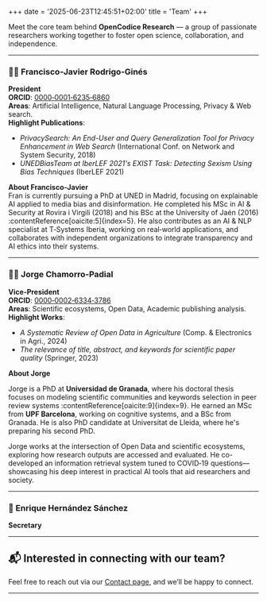 +++
date = '2025-06-23T12:45:51+02:00'
title = 'Team'
+++

Meet the core team behind **OpenCodice Research** — a group of passionate researchers working together to foster open science, collaboration, and independence.

---

### 🧑‍🏫 Francisco‑Javier Rodrigo‑Ginés  
**President**  
**ORCID**: [0000‑0001‑6235‑6860](https://orcid.org/0000-0001-6235-6860)  
**Areas**: Artificial Intelligence, Natural Language Processing, Privacy & Web search.  
**Highlight Publications**:  
- *PrivacySearch: An End-User and Query Generalization Tool for Privacy Enhancement in Web Search* (International Conf. on Network and System Security, 2018)   
- *UNEDBiasTeam at IberLEF 2021's EXIST Task: Detecting Sexism Using Bias Techniques* (IberLEF 2021) 


**About Francisco‑Javier**  
Fran is currently pursuing a PhD at UNED in Madrid, focusing on explainable AI applied to media bias and disinformation. He completed his MSc in AI & Security at Rovira i Virgili (2018) and his BSc at the University of Jaén (2016) :contentReference[oaicite:5]{index=5}. He also contributes as an AI & NLP specialist at T‑Systems Iberia, working on real‑world applications, and collaborates with independent organizations to integrate transparency and AI ethics into their systems.

---

### 🧑‍💼 Jorge Chamorro‑Padial  
**Vice‑President**  
**ORCID**: [0000‑0002‑6334‑3786](https://orcid.org/0000-0002-6334-3786)  
**Areas**: Scientific ecosystems, Open Data, Academic publishing analysis.  
**Highlight Works**:  
- *A Systematic Review of Open Data in Agriculture* (Comp. & Electronics in Agri., 2024)  
- *The relevance of title, abstract, and keywords for scientific paper quality* (Springer, 2023) 


**About Jorge**  

Jorge is a PhD  at **Universidad de Granada**, where his doctoral thesis focuses on modeling scientific communities and keywords selection in peer review systems :contentReference[oaicite:9]{index=9}. He earned an MSc from **UPF Barcelona**, working on cognitive systems, and a BSc from Granada. He is also PhD candidate at Universitat de Lleida, where he's preparing his second PhD.

Jorge works at the intersection of Open Data and scientific ecosystems, exploring how research outputs are accessed and evaluated. He co-developed an information retrieval system tuned to COVID‑19 questions—showcasing his deep interest in practical AI tools that aid researchers and society.


---

### 📝 Enrique Hernández Sánchez  
**Secretary**  

---

## 📬 Interested in connecting with our team?

Feel free to reach out via our [Contact page](/contact/), and we’ll be happy to connect.

---